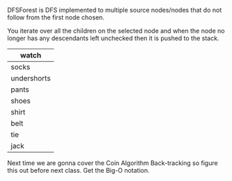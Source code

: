 DFSForest is DFS implemented to multiple source nodes/nodes that do not follow from the first node chosen.

You iterate over all the children on the selected node and when the node no longer has any descendants left unchecked then it is pushed to the stack.

| watch       |
| ----------- |
| socks       |
| undershorts |
| pants       |
| shoes       |
| shirt       |
| belt        |
| tie         |
| jack        | 

Next time we are gonna cover the Coin Algorithm Back-tracking so figure this out before next class. Get the Big-O notation.

